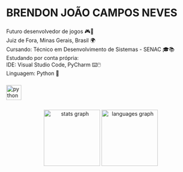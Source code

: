 <h1 align="left">BRENDON JOÃO CAMPOS NEVES</h1>

###

<p align="left">Futuro desenvolvedor de jogos 🎮👾<br>Juiz de Fora, Minas Gerais, Brasil 🌍<br>Cursando: Técnico em Desenvolvimento de Sistemas - SENAC 🎓📚<br>Estudando por conta própria:<br>IDE: Visual Studio Code, PyCharm ⌨️🖱️<br>Linguagem: Python 🐍</p>

###

<div align="left">
  <img src="https://cdn.jsdelivr.net/gh/devicons/devicon/icons/python/python-original.svg" height="40" alt="python logo"  />
  <img width="12" />

</div>

###

<div align="center">
  <img src="https://github-readme-stats.vercel.app/api?username=BrendonJoaoDEVoficial&hide_title=false&hide_rank=false&show_icons=true&include_all_commits=true&count_private=true&disable_animations=false&theme=dracula&locale=en&hide_border=false&order=1" height="150" alt="stats graph"  />
  <img src="https://github-readme-stats.vercel.app/api/top-langs?username=BrendonJoaoDEVoficial&locale=en&hide_title=false&layout=compact&card_width=320&langs_count=5&theme=dracula&hide_border=false&order=2" height="150" alt="languages graph"  />
</div>

###
